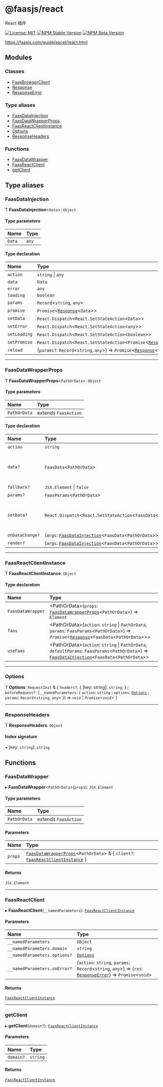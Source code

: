 # @faasjs/react

React 插件

[![License: MIT](https://img.shields.io/npm/l/@faasjs/react.svg)](https://github.com/faasjs/faasjs/blob/main/packages/faasjs/react/LICENSE)
[![NPM Stable Version](https://img.shields.io/npm/v/@faasjs/react/stable.svg)](https://www.npmjs.com/package/@faasjs/react)
[![NPM Beta Version](https://img.shields.io/npm/v/@faasjs/react/beta.svg)](https://www.npmjs.com/package/@faasjs/react)

https://faasjs.com/guide/excel/react.html

## Modules

### Classes

- [FaasBrowserClient](classes/FaasBrowserClient.md)
- [Response](classes/Response.md)
- [ResponseError](classes/ResponseError.md)

### Type aliases

- [FaasDataInjection](modules.md#faasdatainjection)
- [FaasDataWrapperProps](modules.md#faasdatawrapperprops)
- [FaasReactClientInstance](modules.md#faasreactclientinstance)
- [Options](modules.md#options)
- [ResponseHeaders](modules.md#responseheaders)

### Functions

- [FaasDataWrapper](modules.md#faasdatawrapper)
- [FaasReactClient](modules.md#faasreactclient)
- [getClient](modules.md#getclient)

## Type aliases

### FaasDataInjection

Ƭ **FaasDataInjection**<`Data`\>: `Object`

#### Type parameters

| Name | Type |
| :------ | :------ |
| `Data` | `any` |

#### Type declaration

| Name | Type |
| :------ | :------ |
| `action` | `string` \| `any` |
| `data` | `Data` |
| `error` | `any` |
| `loading` | `boolean` |
| `params` | `Record`<`string`, `any`\> |
| `promise` | `Promise`<[`Response`](classes/Response.md)<`Data`\>\> |
| `setData` | `React.Dispatch`<`React.SetStateAction`<`Data`\>\> |
| `setError` | `React.Dispatch`<`React.SetStateAction`<`any`\>\> |
| `setLoading` | `React.Dispatch`<`React.SetStateAction`<`boolean`\>\> |
| `setPromise` | `React.Dispatch`<`React.SetStateAction`<`Promise`<[`Response`](classes/Response.md)<`Data`\>\>\>\> |
| `reload` | (`params?`: `Record`<`string`, `any`\>) => `Promise`<[`Response`](classes/Response.md)<`Data`\>\> |

___

### FaasDataWrapperProps

Ƭ **FaasDataWrapperProps**<`PathOrData`\>: `Object`

#### Type parameters

| Name | Type |
| :------ | :------ |
| `PathOrData` | extends `FaasAction` |

#### Type declaration

| Name | Type | Description |
| :------ | :------ | :------ |
| `action` | `string` | - |
| `data?` | `FaasData`<`PathOrData`\> | use custom data, should work with setData |
| `fallback?` | `JSX.Element` \| ``false`` | - |
| `params?` | `FaasParams`<`PathOrData`\> | - |
| `setData?` | `React.Dispatch`<`React.SetStateAction`<`FaasData`<`PathOrData`\>\>\> | use custom setData, should work with data |
| `onDataChange?` | (`args`: [`FaasDataInjection`](modules.md#faasdatainjection)<`FaasData`<`PathOrData`\>\>) => `void` | - |
| `render?` | (`args`: [`FaasDataInjection`](modules.md#faasdatainjection)<`FaasData`<`PathOrData`\>\>) => `Element` | - |

___

### FaasReactClientInstance

Ƭ **FaasReactClientInstance**: `Object`

#### Type declaration

| Name | Type |
| :------ | :------ |
| `FaasDataWrapper` | <PathOrData\>(`props`: [`FaasDataWrapperProps`](modules.md#faasdatawrapperprops)<`PathOrData`\>) => `Element` |
| `faas` | <PathOrData\>(`action`: `string` \| `PathOrData`, `params`: `FaasParams`<`PathOrData`\>) => `Promise`<[`Response`](classes/Response.md)<`FaasData`<`PathOrData`\>\>\> |
| `useFaas` | <PathOrData\>(`action`: `string` \| `PathOrData`, `defaultParams`: `FaasParams`<`PathOrData`\>) => [`FaasDataInjection`](modules.md#faasdatainjection)<`FaasData`<`PathOrData`\>\> |

___

### Options

Ƭ **Options**: `RequestInit` & { `headers?`: { [key: string]: `string`;  } ; `beforeRequest?`: (`__namedParameters`: { `action`: `string` ; `options`: [`Options`](modules.md#options) ; `params`: `Record`<`string`, `any`\>  }) => `void` \| `Promise`<`void`\>  }

___

### ResponseHeaders

Ƭ **ResponseHeaders**: `Object`

#### Index signature

▪ [key: `string`]: `string`

## Functions

### FaasDataWrapper

▸ **FaasDataWrapper**<`PathOrData`\>(`props`): `JSX.Element`

#### Type parameters

| Name | Type |
| :------ | :------ |
| `PathOrData` | extends `FaasAction` |

#### Parameters

| Name | Type |
| :------ | :------ |
| `props` | [`FaasDataWrapperProps`](modules.md#faasdatawrapperprops)<`PathOrData`\> & { `client?`: [`FaasReactClientInstance`](modules.md#faasreactclientinstance)  } |

#### Returns

`JSX.Element`

___

### FaasReactClient

▸ **FaasReactClient**(`__namedParameters`): [`FaasReactClientInstance`](modules.md#faasreactclientinstance)

#### Parameters

| Name | Type |
| :------ | :------ |
| `__namedParameters` | `Object` |
| `__namedParameters.domain` | `string` |
| `__namedParameters.options?` | [`Options`](modules.md#options) |
| `__namedParameters.onError?` | (`action`: `string`, `params`: `Record`<`string`, `any`\>) => (`res`: [`ResponseError`](classes/ResponseError.md)) => `Promise`<`void`\> |

#### Returns

[`FaasReactClientInstance`](modules.md#faasreactclientinstance)

___

### getClient

▸ **getClient**(`domain?`): [`FaasReactClientInstance`](modules.md#faasreactclientinstance)

#### Parameters

| Name | Type |
| :------ | :------ |
| `domain?` | `string` |

#### Returns

[`FaasReactClientInstance`](modules.md#faasreactclientinstance)
